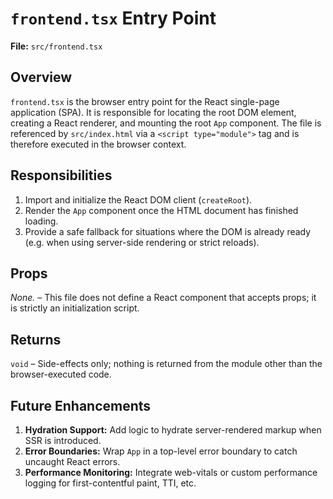 # `frontend.tsx` Entry Point

**File:** `src/frontend.tsx`

## Overview
`frontend.tsx` is the browser entry point for the React single-page application (SPA).
It is responsible for locating the root DOM element, creating a React renderer,
and mounting the root `App` component. The file is referenced by `src/index.html`
via a `<script type="module">` tag and is therefore executed in the browser
context.

## Responsibilities
1. Import and initialize the React DOM client (`createRoot`).
2. Render the `App` component once the HTML document has finished loading.
3. Provide a safe fallback for situations where the DOM is already ready
   (e.g. when using server-side rendering or strict reloads).

## Props
_None._ – This file does not define a React component that accepts props; it is
strictly an initialization script.

## Returns
`void` – Side-effects only; nothing is returned from the module other than the
browser-executed code.

## Future Enhancements
1. **Hydration Support:** Add logic to hydrate server-rendered markup when SSR
   is introduced.
2. **Error Boundaries:** Wrap `App` in a top-level error boundary to catch
   uncaught React errors.
3. **Performance Monitoring:** Integrate web-vitals or custom performance
   logging for first-contentful paint, TTI, etc.